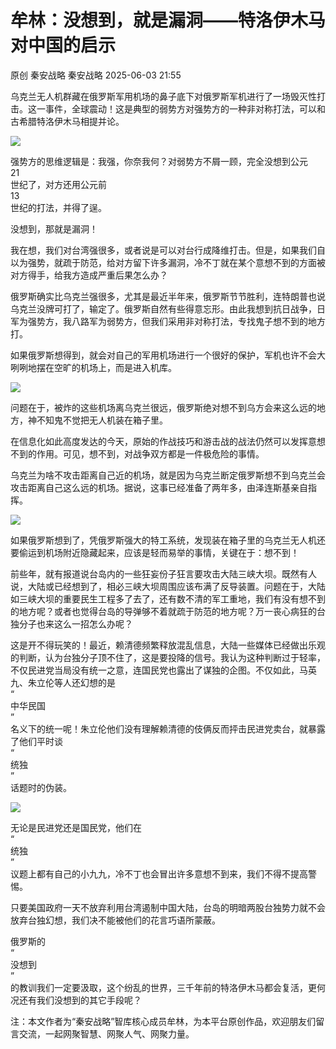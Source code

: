 #  牟林：没想到，就是漏洞——特洛伊木马对中国的启示   
原创 秦安战略  秦安战略   2025-06-03 21:55  
  
乌克兰无人机群藏在俄罗斯军用机场的鼻子底下对俄罗斯军机进行了一场毁灭性打击。这一事件，全球震动！这是典型的弱势方对强势方的一种非对称打法，可以和古希腊特洛伊木马相提并论。  
  
![](https://mmbiz.qpic.cn/sz_mmbiz_jpg/FmibobvJicI2xhN52jhX4pItxqwucuq7NBtVxMtUX8K7wOLwsrQQib3rAiamJksraHrxWhdkQ7Rz73xFdq8icIUmGyw/640?wx_fmt=jpeg&from=appmsg "")  
  
强势方的思维逻辑是：我强，你奈我何？对弱势方不屑一顾，完全没想到公元  
21  
世纪了，对方还用公元前  
13  
世纪的打法，并得了逞。  
  
没想到，那就是漏洞！  
  
我在想，我们对台湾强很多，或者说是可以对台行成降维打击。但是，如果我们自以为强势，就疏于防范，给对方留下许多漏洞，冷不丁就在某个意想不到的方面被对方得手，给我方造成严重后果怎么办？  
  
俄罗斯确实比乌克兰强很多，尤其是最近半年来，俄罗斯节节胜利，连特朗普也说乌克兰没牌可打了，输定了。俄罗斯自然有些得意忘形。由此我想到抗日战争，日军为强势方，我八路军为弱势方，但我们采用非对称打法，专找鬼子想不到的地方打。  
  
如果俄罗斯想得到，就会对自己的军用机场进行一个很好的保护，军机也许不会大咧咧地摆在空旷的机场上，而是进入机库。  
  
![](https://mmbiz.qpic.cn/sz_mmbiz_jpg/FmibobvJicI2xhN52jhX4pItxqwucuq7NBoLqMuyaWhlOzyacVjGfnrad5DGwQUlic4C6w1D1ibUtnVxUOIZCMHUhQ/640?wx_fmt=jpeg&from=appmsg "")  
  
问题在于，被炸的这些机场离乌克兰很远，俄罗斯绝对想不到乌方会来这么远的地方，神不知鬼不觉把无人机装在箱子里。  
  
在信息化如此高度发达的今天，原始的作战技巧和游击战的战法仍然可以发挥意想不到的作用。可见，想不到，对战争双方都是一件极危险的事情。  
  
乌克兰为啥不攻击距离自己近的机场，就是因为乌克兰断定俄罗斯想不到乌克兰会攻击距离自己这么远的机场。据说，这事已经准备了两年多，由泽连斯基亲自指挥。  
  
![](https://mmbiz.qpic.cn/sz_mmbiz_jpg/FmibobvJicI2xhN52jhX4pItxqwucuq7NBylib9DJjlSHmj1ndicRqkydY9wALVEhI00YY50ksiaPdTz4Mp6OV0RWibg/640?wx_fmt=jpeg&from=appmsg "")  
  
如果俄罗斯想到了，凭俄罗斯强大的特工系统，发现装在箱子里的乌克兰无人机还要偷运到机场附近隐藏起来，应该是轻而易举的事情，关键在于：想不到！  
  
前些年，就有报道说台岛内的一些狂妄份子狂言要攻击大陆三峡大坝。既然有人说，大陆或已经想到了，相必三峡大坝周围应该布满了反导装置。问题在于，大陆如三峡大坝的重要民生工程多了去了，还有数不清的军工重地，我们有没有想不到的地方呢？或者也觉得台岛的导弹够不着就疏于防范的地方呢？万一丧心病狂的台独分子也来这么一招怎么办呢？  
  
这是开不得玩笑的！最近，赖清德频繁释放混乱信息，大陆一些媒体已经做出乐观的判断，认为台独分子顶不住了，这是要投降的信号。我认为这种判断过于轻率，不仅民进党当局没有统一之意，连国民党也露出了谋独的企图。不仅如此，马英九、朱立伦等人还幻想的是  
“  
中华民国  
”  
名义下的统一呢！朱立伦他们没有理解赖清德的伎俩反而抨击民进党卖台，就暴露了他们平时谈  
“  
统独  
”  
话题时的伪装。  
  
![](https://mmbiz.qpic.cn/sz_mmbiz_jpg/FmibobvJicI2xhN52jhX4pItxqwucuq7NBfBoMbmhCSUMQDib2bsQP8krohuu8z3aApGwBgMia054cWRpOpicvdudug/640?wx_fmt=jpeg "")  
  
无论是民进党还是国民党，他们在  
“  
统独  
”  
议题上都有自己的小九九，冷不丁也会冒出许多意想不到来，我们不得不提高警惕。  
  
只要美国政府一天不放弃利用台湾遏制中国大陆，台岛的明暗两股台独势力就不会放弃台独幻想，我们决不能被他们的花言巧语所蒙蔽。  
  
俄罗斯的  
“  
没想到  
”  
的教训我们一定要汲取，这个纷乱的世界，三千年前的特洛伊木马都会复活，更何况还有我们没想到的其它手段呢？  
  
注：本文作者为“秦安战略”智库核心成员牟林，为本平台原创作品，欢迎朋友们留言交流，一起网聚智慧、网聚人气、网聚力量。  
  
  
